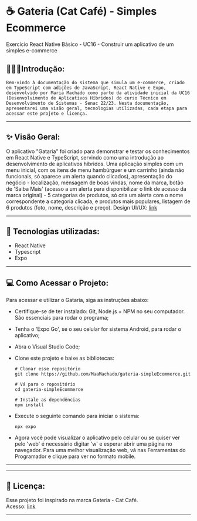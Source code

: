 # ☕ Gateria (Cat Café) - Simples Ecommerce
Exercício React Native Básico - UC16 - Construir um aplicativo de um simples e-commerce

## 👨🏽‍💻**Introdução:**

`Bem-vindo à documentação do sistema que simula um e-commerce, criado em TypeScript com adições de JavaScript, React Native e Expo, desenvolvido por Maria Machado como parte
da atividade inicial da UC16 (Desenvolvimento de Aplicativos Híbridos) do curso Técnico em Desenvolvimento de Sistemas - Senac 22/23.
Nesta documentação, apresentarei uma visão geral, tecnologias utilizadas, cada etapa para acessar este projeto e licença.` <br>
               
---

## ✨ Visão Geral:

O aplicativo "Gataria" foi criado para demonstrar e testar os conhecimentos em React Native e TypeScript, servindo como uma introdução ao desenvolvimento de aplicativos híbridos.
Uma aplicação simples com um menu inicial, com os itens de menu hambúrguer e um carrinho (ainda não funcionais, só aparece um alerta quando clicados), apresentação do negócio - localização, mensagem de boas vindas, nome da marca,
botão de 'Saiba Mais' (acesso a um alerta para disponibilizar o link de acesso da marca original) - 5 categorias de produtos, só cria um alerta com o nome correspondente a categoria clicada, e produtos mais populares, listagem de 6 produtos
(foto, nome, descrição e preço).
Design UI/UX: [link](https://www.canva.com/design/DAFwffJ0IQw/l12FDDwZO4pH-Er6q3gI3w/edit?utm_content=DAFwffJ0IQw&utm_campaign=designshare&utm_medium=link2&utm_source=sharebutton)

---

## 🎯 Tecnologias utilizadas:

- React Native
- Typescript
- Expo

---

## 💻 Como Acessar o Projeto:

Para acessar e utilizar o Gataria, siga as instruções abaixo:

- Certifique-se de ter instalado: Git, Node.js + NPM no seu computador. São essenciais para rodar o programa;

- Tenha o 'Expo Go', se o seu celular for sistema Android, para rodar o aplicativo;

- Abra o Visual Studio Code;
  
- Clone este projeto e baixe as bibliotecas:

  ```
  # Clonar esse repositório
  git clone https://github.com/MaaMachado/gateria-simpleEcommerce.git
   ```
  ```
  # Vá para o ropositório
  cd gateria-simpleEcommerce
   ```
  ```
  # Instale as dependências
  npm install
   ```
  
- Execute o seguinte comando para iniciar o sistema:

   ```
   npx expo
   ```
  
- Agora você pode visualizar o aplicativo pelo celular ou se quiser ver pelo 'web' é necessário digitar 'w' e esperar abrir uma página no navegador. Para uma melhor visualização web, vá nas Ferramentas do Programador e clique para ver no formato mobile.

---
---

## 📑 Licença:

Esse projeto foi inspirado na marca Gateria - Cat Café. <br>
Acesso: [link](https://gateriacatcafe.com.br/)

---
